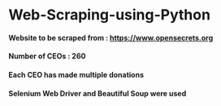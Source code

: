 # Web-Scraping-using-Python

#### Website to be scraped from : https://www.opensecrets.org
   
#### Number of CEOs : 260 
#### Each CEO has made multiple donations
#### Selenium Web Driver and Beautiful Soup  were used 
